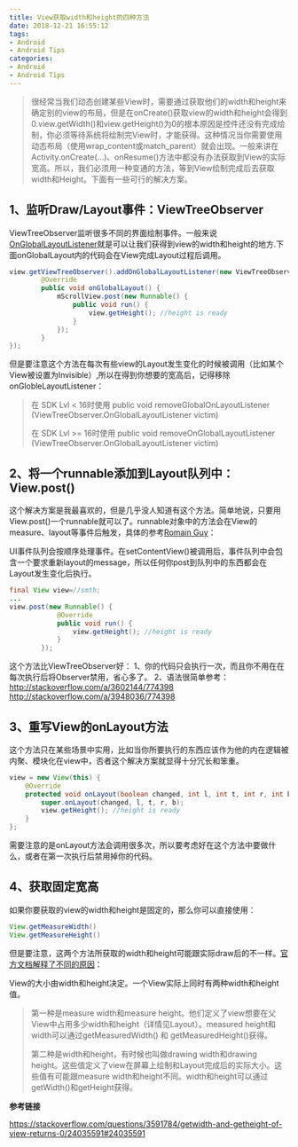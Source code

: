 ```yaml
---
title: View获取width和height的四种方法
date: 2018-12-21 16:55:12
tags:
- Android 
- Android Tips
categories:
- Android
- Android Tips
---
```


> 很经常当我们动态创建某些View时，需要通过获取他们的width和height来确定别的view的布局，但是在onCreate()获取view的width和height会得到0.view.getWidth()和view.getHeight()为0的根本原因是控件还没有完成绘制，你必须等待系统将绘制完View时，才能获得。这种情况当你需要使用动态布局（使用wrap_content或match_parent）就会出现。一般来讲在Activity.onCreate(...)、onResume()方法中都没有办法获取到View的实际宽高。所以，我们必须用一种变通的方法，等到View绘制完成后去获取width和Height。下面有一些可行的解决方案。

## 1、监听Draw/Layout事件：ViewTreeObserver

ViewTreeObserver监听很多不同的界面绘制事件。一般来说[OnGlobalLayoutListener](http://developer.android.com/reference/android/view/ViewTreeObserver.OnGlobalLayoutListener.html)就是可以让我们获得到view的width和height的地方.下面onGlobalLayout内的代码会在View完成Layout过程后调用。

```java
view.getViewTreeObserver().addOnGlobalLayoutListener(new ViewTreeObserver.OnGlobalLayoutListener() {
        @Override
        public void onGlobalLayout() {
            mScrollView.post(new Runnable() {
                public void run() {
                    view.getHeight(); //height is ready
                }
            });
        }
});
```

但是要注意这个方法在每次有些view的Layout发生变化的时候被调用（比如某个View被设置为Invisible）,所以在得到你想要的宽高后，记得移除onGlobleLayoutListener：

<!--more-->

> 在 SDK Lvl < 16时使用
> public void removeGlobalOnLayoutListener (ViewTreeObserver.OnGlobalLayoutListener victim)
>
> 在 SDK Lvl >= 16时使用
> public void removeOnGlobalLayoutListener (ViewTreeObserver.OnGlobalLayoutListener victim)



## 2、将一个runnable添加到Layout队列中：View.post()

这个解决方案是我最喜欢的，但是几乎没人知道有这个方法。简单地说，只要用View.post()一个runnable就可以了。runnable对象中的方法会在View的measure、layout等事件后触发，具体的参考[Romain Guy](http://stackoverflow.com/users/298575/romain-guy)：

UI事件队列会按顺序处理事件。在setContentView()被调用后，事件队列中会包含一个要求重新layout的message，所以任何你post到队列中的东西都会在Layout发生变化后执行。

```java
final View view=//smth;
...
view.post(new Runnable() {
            @Override
            public void run() {
                view.getHeight(); //height is ready
            }
        });
```

这个方法比ViewTreeObserver好：
1、你的代码只会执行一次，而且你不用在在每次执行后将Observer禁用，省心多了。
2、语法很简单参考：
<http://stackoverflow.com/a/3602144/774398>
<http://stackoverflow.com/a/3948036/774398>



## 3、重写View的onLayout方法

这个方法只在某些场景中实用，比如当你所要执行的东西应该作为他的内在逻辑被内聚、模块化在view中，否者这个解决方案就显得十分冗长和笨重。

```java
view = new View(this) {
    @Override
    protected void onLayout(boolean changed, int l, int t, int r, int b) {
        super.onLayout(changed, l, t, r, b);
        view.getHeight(); //height is ready
    }
};
```

需要注意的是onLayout方法会调用很多次，所以要考虑好在这个方法中要做什么，或者在第一次执行后禁用掉你的代码。



## 4、获取固定宽高

如果你要获取的view的width和height是固定的，那么你可以直接使用：

```java
View.getMeasureWidth()
View.getMeasureHeight()
```

但是要注意，这两个方法所获取的width和height可能跟实际draw后的不一样。[官方文档解释了不同的原因](http://developer.android.com/guide/topics/ui/declaring-layout.html#SizePaddingMargins)：

View的大小由width和height决定。一个View实际上同时有两种width和height值。

> 第一种是measure width和measure height。他们定义了view想要在父View中占用多少width和height（详情见Layout）。measured height和width可以通过getMeasuredWidth() 和 getMeasuredHeight()获得。
>
> 第二种是width和height，有时候也叫做drawing width和drawing height。这些值定义了view在屏幕上绘制和Layout完成后的实际大小。这些值有可能跟measure width和height不同。width和height可以通过getWidth()和getHeight获得。

 

**参考链接**

https://stackoverflow.com/questions/3591784/getwidth-and-getheight-of-view-returns-0/24035591#24035591






